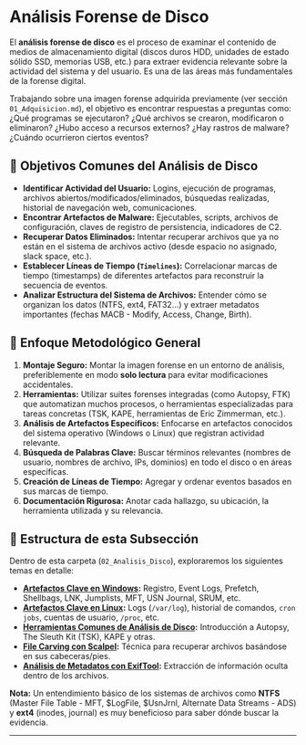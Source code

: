 # Análisis Forense de Disco

El **análisis forense de disco** es el proceso de examinar el contenido de medios de almacenamiento digital (discos duros HDD, unidades de estado sólido SSD, memorias USB, etc.) para extraer evidencia relevante sobre la actividad del sistema y del usuario. Es una de las áreas más fundamentales de la forense digital.

Trabajando sobre una imagen forense adquirida previamente (ver sección `01_Adquisicion.md`), el objetivo es encontrar respuestas a preguntas como: ¿Qué programas se ejecutaron? ¿Qué archivos se crearon, modificaron o eliminaron? ¿Hubo acceso a recursos externos? ¿Hay rastros de malware? ¿Cuándo ocurrieron ciertos eventos?

## 🎯 Objetivos Comunes del Análisis de Disco

* **Identificar Actividad del Usuario:** Logins, ejecución de programas, archivos abiertos/modificados/eliminados, búsquedas realizadas, historial de navegación web, comunicaciones.
* **Encontrar Artefactos de Malware:** Ejecutables, scripts, archivos de configuración, claves de registro de persistencia, indicadores de C2.
* **Recuperar Datos Eliminados:** Intentar recuperar archivos que ya no están en el sistema de archivos activo (desde espacio no asignado, slack space, etc.).
* **Establecer Líneas de Tiempo (`Timelines`):** Correlacionar marcas de tiempo (timestamps) de diferentes artefactos para reconstruir la secuencia de eventos.
* **Analizar Estructura del Sistema de Archivos:** Entender cómo se organizan los datos (NTFS, ext4, FAT32...) y extraer metadatos importantes (fechas MACB - Modify, Access, Change, Birth).

## 🧭 Enfoque Metodológico General

1.  **Montaje Seguro:** Montar la imagen forense en un entorno de análisis, preferiblemente en modo **solo lectura** para evitar modificaciones accidentales.
2.  **Herramientas:** Utilizar suites forenses integradas (como Autopsy, FTK) que automatizan muchos procesos, o herramientas especializadas para tareas concretas (TSK, KAPE, herramientas de Eric Zimmerman, etc.).
3.  **Análisis de Artefactos Específicos:** Enfocarse en artefactos conocidos del sistema operativo (Windows o Linux) que registran actividad relevante.
4.  **Búsqueda de Palabras Clave:** Buscar términos relevantes (nombres de usuario, nombres de archivo, IPs, dominios) en todo el disco o en áreas específicas.
5.  **Creación de Líneas de Tiempo:** Agregar y ordenar eventos basados en sus marcas de tiempo.
6.  **Documentación Rigurosa:** Anotar cada hallazgo, su ubicación, la herramienta utilizada y su relevancia.

## 📂 Estructura de esta Subsección

Dentro de esta carpeta (`02_Analisis_Disco`), exploraremos los siguientes temas en detalle:

* **[Artefactos Clave en Windows](./Windows_Artefactos.md):** Registro, Event Logs, Prefetch, Shellbags, LNK, Jumplists, MFT, USN Journal, SRUM, etc.
* **[Artefactos Clave en Linux](./Linux_Artefactos.md):** Logs (`/var/log`), historial de comandos, `cron jobs`, cuentas de usuario, `/proc`, etc.
* **[Herramientas Comunes de Análisis de Disco](./Herramientas_Disco.md):** Introducción a Autopsy, The Sleuth Kit (TSK), KAPE y otras.
* **[File Carving con Scalpel](./File_Carving_Scalpel.md):** Técnica para recuperar archivos basándose en sus cabeceras/pies.
* **[Análisis de Metadatos con ExifTool](./Metadata_ExifTool.md):** Extracción de información oculta dentro de los archivos.

**Nota:** Un entendimiento básico de los sistemas de archivos como **NTFS** (Master File Table - MFT, $LogFile, $UsnJrnl, Alternate Data Streams - ADS) y **ext4** (inodes, journal) es muy beneficioso para saber dónde buscar la evidencia.

---
